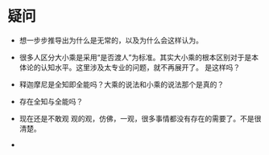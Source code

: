 # 疑问


- 想一步步推导出为什么是无常的，以及为什么会这样认为。
- 很多人区分大小乘是采用“是否渡人”为标准。其实大小乘的根本区别对于是本体论的认知水平。这里涉及太专业的问题，就不再展开了。  是这样吗？
- 释迦摩尼是全知即全能吗？大乘的说法和小乘的说法那个是真的？
- 存在全知与全能吗？


- 现在还是不敢观 观的观，仿佛，一观，很多事情都没有存在的需要了。不是很清楚。
- 